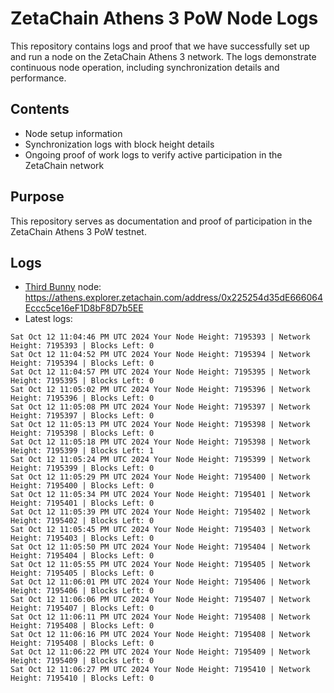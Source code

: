 # ZetaChain Athens 3 PoW Node Logs
This repository contains logs and proof that we have successfully set up and run a node on the ZetaChain Athens 3 network. The logs demonstrate continuous node operation, including synchronization details and performance.

## Contents
- Node setup information
- Synchronization logs with block height details
- Ongoing proof of work logs to verify active participation in the ZetaChain network

## Purpose
This repository serves as documentation and proof of participation in the ZetaChain Athens 3 PoW testnet.

## Logs

- [Third Bunny](https://thirdbunny.xyz/) node: https://athens.explorer.zetachain.com/address/0x225254d35dE666064Eccc5ce16eF1D8bF8D7b5EE
- Latest logs:
```
Sat Oct 12 11:04:46 PM UTC 2024 Your Node Height: 7195393 | Network Height: 7195393 | Blocks Left: 0
Sat Oct 12 11:04:52 PM UTC 2024 Your Node Height: 7195394 | Network Height: 7195394 | Blocks Left: 0
Sat Oct 12 11:04:57 PM UTC 2024 Your Node Height: 7195395 | Network Height: 7195395 | Blocks Left: 0
Sat Oct 12 11:05:02 PM UTC 2024 Your Node Height: 7195396 | Network Height: 7195396 | Blocks Left: 0
Sat Oct 12 11:05:08 PM UTC 2024 Your Node Height: 7195397 | Network Height: 7195397 | Blocks Left: 0
Sat Oct 12 11:05:13 PM UTC 2024 Your Node Height: 7195398 | Network Height: 7195398 | Blocks Left: 0
Sat Oct 12 11:05:18 PM UTC 2024 Your Node Height: 7195398 | Network Height: 7195399 | Blocks Left: 1
Sat Oct 12 11:05:24 PM UTC 2024 Your Node Height: 7195399 | Network Height: 7195399 | Blocks Left: 0
Sat Oct 12 11:05:29 PM UTC 2024 Your Node Height: 7195400 | Network Height: 7195400 | Blocks Left: 0
Sat Oct 12 11:05:34 PM UTC 2024 Your Node Height: 7195401 | Network Height: 7195401 | Blocks Left: 0
Sat Oct 12 11:05:39 PM UTC 2024 Your Node Height: 7195402 | Network Height: 7195402 | Blocks Left: 0
Sat Oct 12 11:05:45 PM UTC 2024 Your Node Height: 7195403 | Network Height: 7195403 | Blocks Left: 0
Sat Oct 12 11:05:50 PM UTC 2024 Your Node Height: 7195404 | Network Height: 7195404 | Blocks Left: 0
Sat Oct 12 11:05:55 PM UTC 2024 Your Node Height: 7195405 | Network Height: 7195405 | Blocks Left: 0
Sat Oct 12 11:06:01 PM UTC 2024 Your Node Height: 7195406 | Network Height: 7195406 | Blocks Left: 0
Sat Oct 12 11:06:06 PM UTC 2024 Your Node Height: 7195407 | Network Height: 7195407 | Blocks Left: 0
Sat Oct 12 11:06:11 PM UTC 2024 Your Node Height: 7195408 | Network Height: 7195408 | Blocks Left: 0
Sat Oct 12 11:06:16 PM UTC 2024 Your Node Height: 7195408 | Network Height: 7195408 | Blocks Left: 0
Sat Oct 12 11:06:22 PM UTC 2024 Your Node Height: 7195409 | Network Height: 7195409 | Blocks Left: 0
Sat Oct 12 11:06:27 PM UTC 2024 Your Node Height: 7195410 | Network Height: 7195410 | Blocks Left: 0
```
